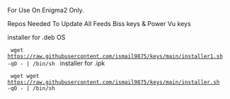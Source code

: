 For Use On Enigma2 Only.

Repos Needed To Update All Feeds Biss keys & Power Vu keys

installer for .deb OS

<code> wget https://raw.githubusercontent.com/ismail9875/keys/main/installer1.sh -qO - | /bin/sh </code>
installer for .ipk

<code> wget wget https://raw.githubusercontent.com/ismail9875/keys/main/installer.sh -qO - | /bin/sh <code>

